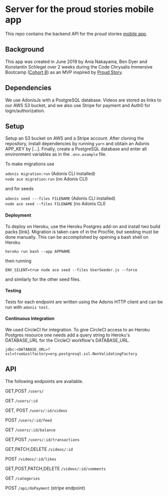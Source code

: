 # Server for the proud stories mobile app

This repo contains the backend API for the proud stories [mobile app](https://github.com/proud-stories/proud-stories-backend).

## Background

This app was created in June 2019 by Ania Nakayama, Ben Dyer and Konstantin Schlegel over 2 weeks during the Code Chrysalis Immersive Bootcamp ([Cohort 8](https://medium.com/code-chrysalis/code-chrysalis-cohort-8-student-introductions-ba8980e6c3f8)) as an MVP inspired by [Proud Story](http://proud-story.com/en/homepage/).

## Dependencies

We use AdonisJs with a PostgreSQL database. Videos are stored as links to our AWS S3 bucket, and we also use Stripe for payment and Auth0 for login/authorization.

## Setup

Setup an S3 bucket on AWS and a Stripe account. After cloning the repository, install dependencies by running `yarn` and obtain an Adonis APP_KEY by [...]. Finally, create a PostgreSQL database and enter all environment variables as in the `.env.example` file.

To make migrations use

```adonis migration:run``` (Adonis CLI installed) <br>
```node ace migration:run``` (no Adonis CLI)

and for seeds

```adonis seed ---files FILENAME``` (Adonis CLI installed)<br>
```node ace seed --files FILENAME``` (no Adonis CLI)

#### Deployment

To deploy on Heroku, use the Heroku Postgres add-on and install two build packs [link]. Migration is taken care of in the Procfile, but seeding must be done manually. This can be accomplished by opening a bash shell on Heroku

```heroku run bash --app APPNAME```

then running

```ENV_SILENT=true node ace seed --files UserSeeder.js --force```

and similarly for the other seed files.

#### Testing

Tests for each endpoint are written using the Adonis HTTP client and can be run with `adonis test`.

#### Continuous Integration

We used CircleCI for integration. To give CircleCI access to an Heroku Postgres resource one needs add a query string to Heroku's DATABASE_URL for the CircleCI workflow's DATABASE_URL.

```jdbc:<DATABASE_URL>?ssl=true&sslfactory=org.postgresql.ssl.NonValidatingFactory```

## API

The following endpoints are available.

GET,POST ```/users/```

GET ```/users/:id```

GET, POST ```/users/:id/videos```

POST ```/users/:id/feed```

GET ```/users/:id/balance```

GET,POST ```/users/:id/transactions```

GET,PATCH,DELETE ```/videos/:id```

POST ```/videos/:id/likes```

GET,POST,PATCH,DELETE ```/videos/:id/comments```

GET ```/categories```

POST ```/api/doPayment``` (stripe endpoint)
